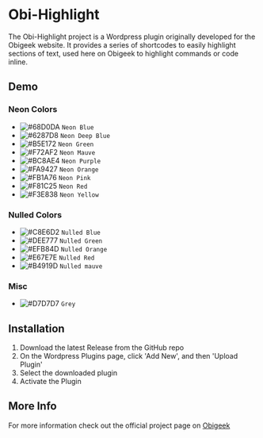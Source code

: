 # Obi-Highlight

The Obi-Highlight project is a Wordpress plugin originally developed for the Obigeek website. It provides a series of shortcodes to easily highlight sections of text, used here on Obigeek to highlight commands or code inline.

## Demo
### Neon Colors
- ![#68D0DA](https://placehold.it/15/68D0DA/000000?text=+) `Neon Blue`
- ![#6287D8](https://placehold.it/15/6287D8/000000?text=+) `Neon Deep Blue`
- ![#B5E172](https://placehold.it/15/B5E172/000000?text=+) `Neon Green`
- ![#F72AF2](https://placehold.it/15/F72AF2/000000?text=+) `Neon Mauve`
- ![#BC8AE4](https://placehold.it/15/BC8AE4/000000?text=+) `Neon Purple`
- ![#FA9427](https://placehold.it/15/FA9427/000000?text=+) `Neon Orange`
- ![#FB1A76](https://placehold.it/15/FB1A76/000000?text=+) `Neon Pink`
- ![#F81C25](https://placehold.it/15/F81C25/000000?text=+) `Neon Red`
- ![#F3E838](https://placehold.it/15/F3E838/000000?text=+) `Neon Yellow`

### Nulled Colors
- ![#C8E6D2](https://placehold.it/15/C8E6D2/000000?text=+) `Nulled Blue`
- ![#DEE777](https://placehold.it/15/DEE777/000000?text=+) `Nulled Green`
- ![#EFB84D](https://placehold.it/15/EFB84D/000000?text=+) `Nulled Orange`
- ![#E67E7E](https://placehold.it/15/E67E7E/000000?text=+) `Nulled Red`
- ![#B4919D](https://placehold.it/15/B4919D/000000?text=+) `Nulled mauve`

### Misc
- ![#D7D7D7](https://placehold.it/15/D7D7D7/000000?text=+) `Grey`

## Installation
1. Download the latest Release from the GitHub repo
2. On the Wordpress Plugins page, click 'Add New', and then 'Upload Plugin'
3. Select the downloaded plugin
4. Activate the Plugin

## More Info
For more information check out the official project page on [Obigeek][1]

[1]: http://obbigeek.com/projects/obihighlight
